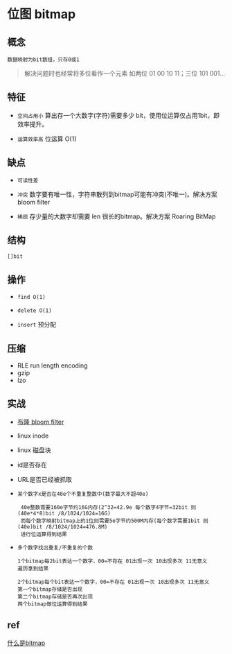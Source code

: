 # 位图 bitmap

## 概念

    数据映射为bit数组，只存0或1

> 解决问题时也经常将多位看作一个元素 如两位 01 00 10 11；三位 101 001...

## 特征

- `空间占用小` 算出存一个大数字(字符)需要多少 bit，使用位运算仅占用1bit，即效率提升。  

- `运算效率高` 位运算 O(1)

## 缺点

- `可读性差`

- `冲突` 数字要有唯一性，字符串散列到bitmap可能有冲突(不唯一)。解决方案 bloom filter

- `稀疏` 存少量的大数字却需要 len 很长的bitmap。解决方案 Roaring BitMap

## 结构

    []bit

## 操作

- `find O(1)`

- `delete O(1)`

- `insert` 预分配

## 压缩

- RLE run length encoding
- gzip
- lzo

## 实战

- [布隆 bloom filter](algo-bloomfilter.md)
- linux inode
- linux 磁盘块
- id是否存在
- URL是否已经被抓取
- `某个数字x是否在40e个不重复整数中(数字最大不超40e)`

       40e整数需要160e字节约16G内存(2^32=42.9e 每个数字4字节=32bit 则(40e*4*8)bit /8/1024/1024=16G)
       而每个数字映射bitmap上的1位则需要5e字节约500M内存(每个数字需要1bit 则(40e)bit /8/1024/1024=476.8M)
       进行位运算得到结果

- `多个数字找出重复/不重复的个数`

      1个bitmap每2bit表达一个数字，00=不存在 01出现一次 10出现多次 11无意义
      遍历拿到结果

      2个bitmap每个bit表达一个数字，00=不存在 01出现一次 10出现多次 11无意义
      第一个bitmap存储是否出现
      第二个bitmap存储是否再次出现
      两个bitmap做位运算得到结果

## ref

[什么是bitmap](https://www.jianshu.com/p/6e2285c85295)
